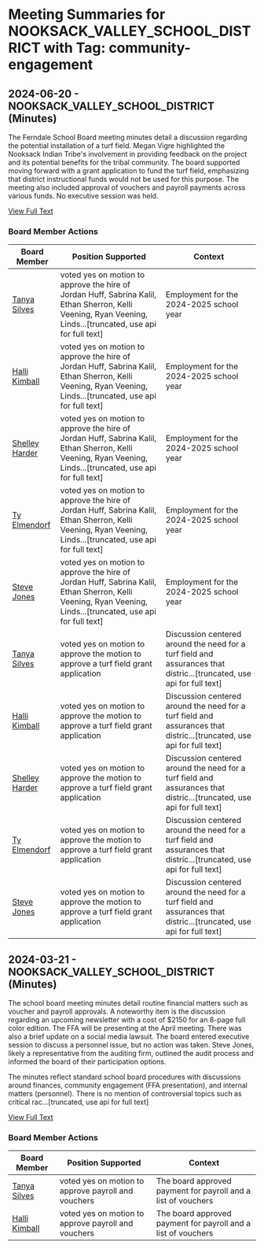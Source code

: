 # Meeting Summaries for NOOKSACK_VALLEY_SCHOOL_DISTRICT with Tag: community-engagement

## 2024-06-20 - NOOKSACK_VALLEY_SCHOOL_DISTRICT (Minutes)

The Ferndale School Board meeting minutes detail a discussion regarding the potential installation of a turf field.  Megan Vigre highlighted the Nooksack Indian Tribe's involvement in providing feedback on the project and its potential benefits for the tribal community. The board supported moving forward with a grant application to fund the turf field, emphasizing that district instructional funds would not be used for this purpose. 
The meeting also included approval of vouchers and payroll payments across various funds.  No executive session was held.

[View Full Text](https://raw.githubusercontent.com/civiclensllc/WashingtonStateSchoolBoardExplorer/refs/heads/main/data/countries/usa/states/wa/counties/whatcom/school_boards/nooksack_valley_school_district/2024/2024-06-20-minutes.txt)

### Board Member Actions

| Board Member | Position Supported | Context |
|--------------|--------------------|---------|
| [Tanya Silves](board_member_35.md) | voted yes on motion to approve the hire of Jordan Huff, Sabrina Kalil, Ethan Sherron, Kelli Veening, Ryan Veening, Linds...[truncated, use api for full text] | Employment for the 2024-2025 school year |
| [Halli Kimball](board_member_32.md) | voted yes on motion to approve the hire of Jordan Huff, Sabrina Kalil, Ethan Sherron, Kelli Veening, Ryan Veening, Linds...[truncated, use api for full text] | Employment for the 2024-2025 school year |
| [Shelley Harder](board_member_33.md) | voted yes on motion to approve the hire of Jordan Huff, Sabrina Kalil, Ethan Sherron, Kelli Veening, Ryan Veening, Linds...[truncated, use api for full text] | Employment for the 2024-2025 school year |
| [Ty Elmendorf](board_member_34.md) | voted yes on motion to approve the hire of Jordan Huff, Sabrina Kalil, Ethan Sherron, Kelli Veening, Ryan Veening, Linds...[truncated, use api for full text] | Employment for the 2024-2025 school year |
| [Steve Jones](board_member_31.md) | voted yes on motion to approve the hire of Jordan Huff, Sabrina Kalil, Ethan Sherron, Kelli Veening, Ryan Veening, Linds...[truncated, use api for full text] | Employment for the 2024-2025 school year |
| [Tanya Silves](board_member_35.md) | voted yes on motion to approve the motion to approve a turf field grant application | Discussion centered around the need for a turf field and assurances that distric...[truncated, use api for full text] |
| [Halli Kimball](board_member_32.md) | voted yes on motion to approve the motion to approve a turf field grant application | Discussion centered around the need for a turf field and assurances that distric...[truncated, use api for full text] |
| [Shelley Harder](board_member_33.md) | voted yes on motion to approve the motion to approve a turf field grant application | Discussion centered around the need for a turf field and assurances that distric...[truncated, use api for full text] |
| [Ty Elmendorf](board_member_34.md) | voted yes on motion to approve the motion to approve a turf field grant application | Discussion centered around the need for a turf field and assurances that distric...[truncated, use api for full text] |
| [Steve Jones](board_member_31.md) | voted yes on motion to approve the motion to approve a turf field grant application | Discussion centered around the need for a turf field and assurances that distric...[truncated, use api for full text] |

## 2024-03-21 - NOOKSACK_VALLEY_SCHOOL_DISTRICT (Minutes)

The school board meeting minutes detail routine financial matters such as voucher and payroll approvals.  A noteworthy item is the discussion regarding an upcoming newsletter with a cost of $2150 for an 8-page full color edition.  The FFA will be presenting at the April meeting. There was also a brief update on a social media lawsuit. The board entered executive session to discuss a personnel issue, but no action was taken. Steve Jones, likely a representative from the auditing firm, outlined the audit process and informed the board of their participation options. 

The minutes reflect standard school board procedures with discussions around finances, community engagement (FFA presentation), and internal matters (personnel).  There is no mention of controversial topics such as critical rac...[truncated, use api for full text]

[View Full Text](https://raw.githubusercontent.com/civiclensllc/WashingtonStateSchoolBoardExplorer/refs/heads/main/data/countries/usa/states/wa/counties/whatcom/school_boards/nooksack_valley_school_district/2024/2024-03-21-minutes.txt)

### Board Member Actions

| Board Member | Position Supported | Context |
|--------------|--------------------|---------|
| [Tanya Silves](board_member_35.md) | voted yes on motion to approve payroll and vouchers | The board approved payment for payroll and a list of vouchers |
| [Halli Kimball](board_member_32.md) | voted yes on motion to approve payroll and vouchers | The board approved payment for payroll and a list of vouchers |

